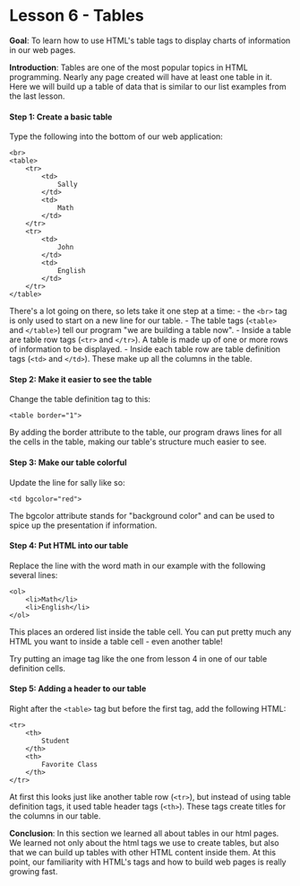 Lesson 6 - Tables
===================

**Goal**:  To learn how to use HTML's table tags to display charts of information in our web pages.

**Introduction**:  Tables are one of the most popular topics in HTML programming.  Nearly any page created will have at least one table in it.  Here we will build up a table of data that is similar to our list examples from the last lesson. 

#### Step 1:  Create a basic table

Type the following into the bottom of our web application:

	<br>
	<table>
		<tr>
			<td>
				Sally
			</td>
			<td>
				Math
			</td>
		</tr>
		<tr>
			<td>
				John
			</td>
			<td>
				English
			</td>
		</tr>
	</table>

There's a lot going on there, so lets take it one step at a time:
	- the `<br>` tag is only used to start on a new line for our table.
	- The table tags (`<table>` and `</table>`) tell our program "we are building a table now".
	- Inside a table are table row tags (`<tr>` and `</tr>`).  A table is made up of one or more rows of information to be displayed.
	- Inside each table row are table definition tags (`<td>` and `</td>`).  These make up all the columns in the table.
	

#### Step 2:  Make it easier to see the table

Change the table definition tag to this:

	<table border="1">

By adding the border attribute to the table, our program draws lines for all the cells in the table, making our table's structure much easier to see.


#### Step 3:  Make our table colorful

Update the line for sally like so:

	<td bgcolor="red">
	
The bgcolor attribute stands for "background color" and can be used to spice up the presentation if information.


#### Step 4:  Put HTML into our table

Replace the line with the word math in our example with the following several lines:

	<ol>
		<li>Math</li>
		<li>English</li>
	</ol>
	
This places an ordered list inside the table cell.  You can put pretty much any HTML you want to inside a table cell - even another table!

Try putting an image tag like the one from lesson 4 in one of our table definition cells. 


#### Step 5:  Adding a header to our table

Right after the `<table>` tag but before the first <tr> tag, add the following HTML:

	<tr>
		<th>
			Student
		</th>
		<th>
			Favorite Class
		</th>
	</tr>

At first this looks just like another table row (`<tr>`), but instead of using table definition tags, it used table header tags (`<th>`).  These tags create titles for the columns in our table.  


**Conclusion**:  In this section we learned all about tables in our html pages.  We learned not only about the html tags we use to create tables, but also that we can build up tables with other HTML content inside them.  At this point, our familiarity with HTML's tags and how to build web pages is really growing fast.
